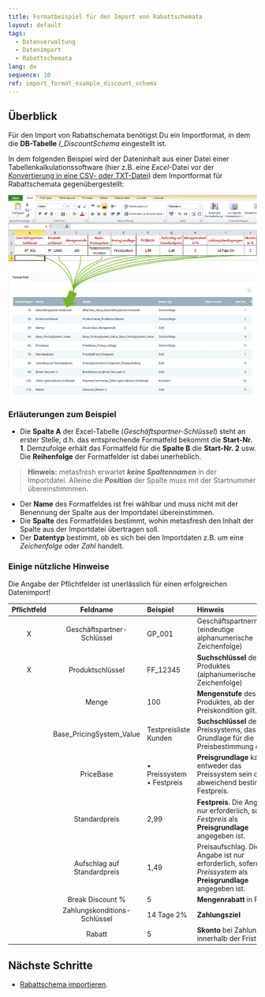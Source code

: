 ```yaml
---
title: Formatbeispiel für den Import von Rabattschemata
layout: default
tags:
  - Datenverwaltung
  - Datenimport
  - Rabattschemata
lang: de
sequence: 10
ref: import_format_example_discount_schema
---
```


## Überblick
Für den Import von Rabattschemata benötigst Du ein Importformat, in dem die **DB-Tabelle** *I_DiscountSchema* eingestellt ist.

In dem folgenden Beispiel wird der Dateninhalt aus einer Datei einer Tabellenkalkulationssoftware (hier z.B. eine *Excel*-Datei vor der [Konvertierung in eine CSV- oder TXT-Datei](Importdatei_nuetzliche_Hinweise)) dem Importformat für Rabattschemata gegenübergestellt:

![](assets/Rabattschema_Import_Excel-Tabelle_Format.png)

### Erläuterungen zum Beispiel
- Die **Spalte A** der Excel-Tabelle (*Geschäftspartner-Schlüssel*) steht an erster Stelle, d.h. das entsprechende Formatfeld bekommt die **Start-Nr. 1**. Demzufolge erhält das Formatfeld für die **Spalte B** die **Start-Nr. 2** usw.<br> Die **Reihenfolge** der Formatfelder ist dabei unerheblich.
 >**Hinweis:** metasfresh erwartet ***keine Spaltennamen*** in der Importdatei. Alleine die ***Position*** der Spalte muss mit der Startnummer übereinstimmmen.

- Der **Name** des Formatfeldes ist frei wählbar und muss nicht mit der Benennung der Spalte aus der Importdatei übereinstimmen.
- Die **Spalte** des Formatfeldes bestimmt, wohin metasfresh den Inhalt der Spalte aus der Importdatei übertragen soll.
- Der **Datentyp** bestimmt, ob es sich bei den Importdaten z.B. um eine *Zeichenfolge* oder *Zahl* handelt.

### Einige nützliche Hinweise
Die Angabe der Pflichtfelder ist unerlässlich für einen erfolgreichen Datenimport!

| Pflichtfeld | Feldname | Beispiel | Hinweis |
| :---: | :---: | :--- | :--- |
| X | Geschäftspartner-Schlüssel | GP_001 | Geschäftspartnernummer (eindeutige alphanumerische Zeichenfolge) |
| X | Produktschlüssel | FF_12345 | **Suchschlüssel** des Produktes (alphanumerische Zeichenfolge) |
| | Menge | 100 | **Mengenstufe** des Produktes, ab der eine Preiskondition gilt. |
| | Base_PricingSystem_Value | Testpreisliste Kunden | **Suchschlüssel** des Preissystems, das als Grundlage für die Preisbestimmung dient. |
| | PriceBase | • Preissystem<br> • Festpreis | **Preisgrundlage** kann entweder das Preissystem sein oder ein abweichend bestimmter Festpreis.  |
| | Standardpreis | 2,99 | **Festpreis**. Die Angabe ist nur erforderlich, sofern *Festpreis* als **Preisgrundlage** angegeben ist. |
| | Aufschlag auf Standardpreis | 1,49 | Preisaufschlag. Die Angabe ist nur erforderlich, sofern *Preissystem* als **Preisgrundlage** angegeben ist. |
| | Break Discount % | 5 | **Mengenrabatt** in Prozent |
| | Zahlungskonditions-Schlüssel | 14 Tage 2% | **Zahlungsziel** |
| | Rabatt | 5 | **Skonto** bei Zahlung innerhalb der Frist. |

## Nächste Schritte
- [Rabattschema importieren](Rabattschema_importieren).
